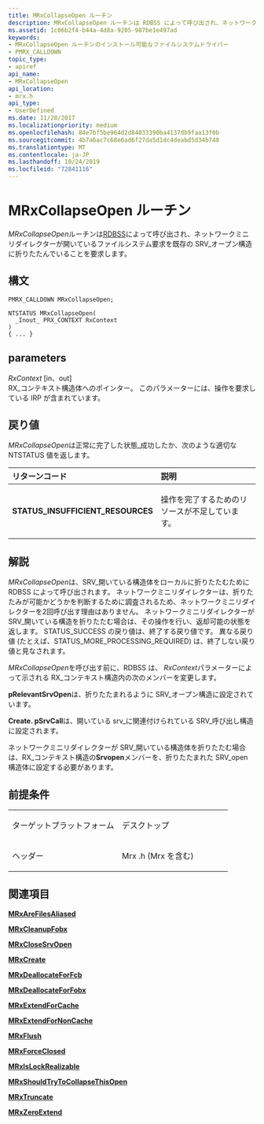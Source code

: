 ```yaml
---
title: MRxCollapseOpen ルーチン
description: MRxCollapseOpen ルーチンは RDBSS によって呼び出され、ネットワークミニリダイレクターが開いているファイルシステム要求を既存の SRV\_オープン構造に折りたたんでいることを要求します。
ms.assetid: 1c06b2f4-b44a-4d8a-9205-987be1e497ad
keywords:
- MRxCollapseOpen ルーチンのインストール可能なファイルシステムドライバー
- PMRX_CALLDOWN
topic_type:
- apiref
api_name:
- MRxCollapseOpen
api_location:
- mrx.h
api_type:
- UserDefined
ms.date: 11/28/2017
ms.localizationpriority: medium
ms.openlocfilehash: 84e7bf5be964d2d84033390ba4137db9faa13f0b
ms.sourcegitcommit: 4b7a6ac7c68e6ad6f27da5d1dc4deabd5d34b748
ms.translationtype: MT
ms.contentlocale: ja-JP
ms.lasthandoff: 10/24/2019
ms.locfileid: "72841116"
---
```

# <a name="mrxcollapseopen-routine"></a>MRxCollapseOpen ルーチン


*MRxCollapseOpen*ルーチンは[RDBSS](https://docs.microsoft.com/windows-hardware/drivers/ifs/the-rdbss-driver-and-library)によって呼び出され、ネットワークミニリダイレクターが開いているファイルシステム要求を既存の SRV\_オープン構造に折りたたんでいることを要求します。

<a name="syntax"></a>構文
------

```ManagedCPlusPlus
PMRX_CALLDOWN MRxCollapseOpen;

NTSTATUS MRxCollapseOpen(
  _Inout_ PRX_CONTEXT RxContext
)
{ ... }
```

<a name="parameters"></a>parameters
----------

*RxContext* \[in、out\]  
RX\_コンテキスト構造体へのポインター。 このパラメーターには、操作を要求している IRP が含まれています。

<a name="return-value"></a>戻り値
------------

*MRxCollapseOpen*は正常に完了した状態\_成功したか、次のような適切な NTSTATUS 値を返します。

<table>
<colgroup>
<col width="50%" />
<col width="50%" />
</colgroup>
<thead>
<tr class="header">
<th align="left">リターンコード</th>
<th align="left">説明</th>
</tr>
</thead>
<tbody>
<tr class="odd">
<td align="left"><strong>STATUS_INSUFFICIENT_RESOURCES</strong></td>
<td align="left"><p>操作を完了するためのリソースが不足しています。</p></td>
</tr>
</tbody>
</table>

 

<a name="remarks"></a>解説
-------

*MRxCollapseOpen*は、SRV\_開いている構造体をローカルに折りたたむために RDBSS によって呼び出されます。 ネットワークミニリダイレクターは、折りたたみが可能かどうかを判断するために調査されるため、ネットワークミニリダイレクターを2回呼び出す理由はありません。 ネットワークミニリダイレクターが SRV\_開いている構造を折りたたむ場合は、その操作を行い、返却可能の状態を返します。 STATUS\_SUCCESS の戻り値は、終了する戻り値です。 異なる戻り値 (たとえば、STATUS\_MORE\_PROCESSING\_REQUIRED) は、終了しない戻り値と見なされます。

*MRxCollapseOpen*を呼び出す前に、RDBSS は、 *RxContext*パラメーターによって示される RX\_コンテキスト構造内の次のメンバーを変更します。

**pRelevantSrvOpen**は、折りたたまれるように SRV\_オープン構造に設定されています。

**Create. pSrvCall**は、開いている srv\_に関連付けられている SRV\_呼び出し構造に設定されます。

ネットワークミニリダイレクターが SRV\_開いている構造体を折りたたむ場合は、RX\_コンテキスト構造の**Srvopen**メンバーを、折りたたまれた SRV\_open 構造体に設定する必要があります。

<a name="requirements"></a>前提条件
------------

<table>
<colgroup>
<col width="50%" />
<col width="50%" />
</colgroup>
<tbody>
<tr class="odd">
<td align="left"><p>ターゲットプラットフォーム</p></td>
<td align="left">デスクトップ</td>
</tr>
<tr class="even">
<td align="left"><p>ヘッダー</p></td>
<td align="left">Mrx .h (Mrx を含む)</td>
</tr>
</tbody>
</table>

## <a name="see-also"></a>関連項目


[**MRxAreFilesAliased**](https://docs.microsoft.com/windows-hardware/drivers/ddi/mrx/nc-mrx-pmrx_chkfcb_calldown)

[**MRxCleanupFobx**](https://docs.microsoft.com/previous-versions/windows/hardware/drivers/ff549841(v=vs.85))

[**MRxCloseSrvOpen**](https://docs.microsoft.com/windows-hardware/drivers/ddi/mrx/nc-mrx-pmrx_calldown)

[**MRxCreate**](mrxcreate.md)

[**MRxDeallocateForFcb**](https://docs.microsoft.com/windows-hardware/drivers/ddi/mrx/nc-mrx-pmrx_deallocate_for_fcb)

[**MRxDeallocateForFobx**](https://docs.microsoft.com/windows-hardware/drivers/ddi/mrx/nc-mrx-pmrx_deallocate_for_fobx)

[**MRxExtendForCache**](https://docs.microsoft.com/windows-hardware/drivers/ddi/mrx/nc-mrx-pmrx_extendfile_calldown)

[**MRxExtendForNonCache**](mrxextendfornoncache.md)

[**MRxFlush**](mrxflush.md)

[**MRxForceClosed**](https://docs.microsoft.com/windows-hardware/drivers/ddi/mrx/nc-mrx-pmrx_forceclosed_calldown)

[**MRxIsLockRealizable**](https://docs.microsoft.com/windows-hardware/drivers/ddi/mrx/nc-mrx-pmrx_is_lock_realizable)

[**MRxShouldTryToCollapseThisOpen**](mrxshouldtrytocollapsethisopen.md)

[**MRxTruncate**](mrxtruncate.md)

[**MRxZeroExtend**](mrxzeroextend.md)

 

 






